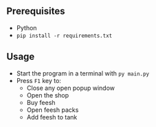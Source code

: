 ## Prerequisites

- Python
- `pip install -r requirements.txt`

## Usage

- Start the program in a terminal with `py main.py`
- Press `F1` key to:
  - Close any open popup window
  - Open the shop
  - Buy feesh
  - Open feesh packs
  - Add feesh to tank
